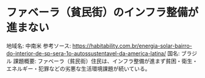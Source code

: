 # ファベーラ（貧民街）のインフラ整備が進まない

地域名: 中南米
参考ソース: https://habitability.com.br/energia-solar-bairro-do-interior-de-sp-sera-1o-autossustentavel-da-america-latina/
国名: ブラジル
課題概要: ファベーラ（貧民街）住民は、インフラ整備が進まず貧困・衛生・エネルギー・犯罪などの劣悪な生活環境課題が続いている。